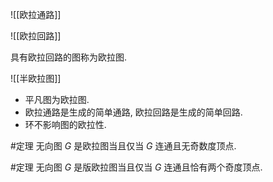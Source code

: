 ![[欧拉通路]]

![[欧拉回路]]

具有欧拉回路的图称为欧拉图. 

![[半欧拉图]]

- 平凡图为欧拉图. 
- 欧拉通路是生成的简单通路, 欧拉回路是生成的简单回路. 
- 环不影响图的欧拉性. 

#定理 无向图 $G$ 是欧拉图当且仅当 $G$ 连通且无奇数度顶点. 

#定理 无向图 $G$ 是版欧拉图当且仅当 $G$ 连通且恰有两个奇度顶点. 
